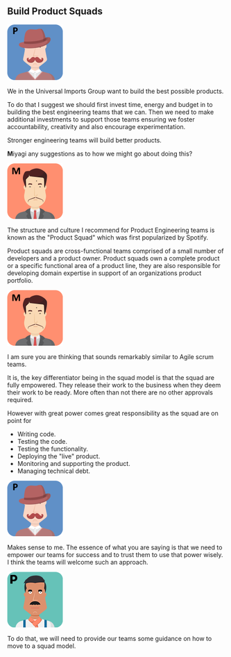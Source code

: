## Build Product Squads

![](assets/pennyworth.png)

We in the Universal Imports Group want to build the best possible products.

To do that I suggest we should first invest time, energy and budget in to building the best engineering teams that we can. Then we need to make additional investments to support those teams ensuring we foster accountability, creativity and also encourage experimentation.

Stronger engineering teams will build better products.

**M**iyagi any suggestions as to how we might go about doing this?

![](assets/miyagi.png)

The structure and culture I recommend for Product Engineering teams is known as the "Product Squad" which was first popularized by Spotify.

Product squads are cross-functional teams comprised of a small number of developers and a product owner. Product squads own a complete product or a specific functional area of a product line, they are also responsible for developing domain expertise in support of an organizations product portfolio.

![](assets/miyagi.png)

I am sure you are thinking that sounds remarkably similar to Agile scrum teams.

It is, the key differentiator being in the squad model is that the squad are fully empowered.  They release their work to the business when they deem their work to be ready. More often than not there are no other approvals required.

However with great power comes great responsibility as the squad are on point for

- Writing code.
- Testing the code.
- Testing the functionality.
- Deploying the "live" product.
- Monitoring and supporting the product.
- Managing technical debt.

![](assets/pennyworth.png)

Makes sense to me. The essence of what you are saying is that we need to empower our teams for success and to trust them to use that power wisely. I think the teams will welcome such an approach.

![](assets/paulo.png)

To do that, we will need to provide our teams some guidance on how to move to a squad model.